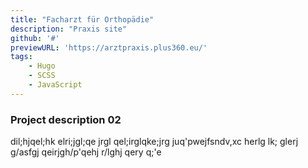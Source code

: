 ```yaml
---
title: "Facharzt für Orthopädie"
description: "Praxis site"
github: '#'
previewURL: 'https://arztpraxis.plus360.eu/'
tags: 
    - Hugo
    - SCSS
    - JavaScript
---
```


### Project description 02

dil;hjqel;hk elri;jgl;qe jrgl qel;irglqke;jrg juq'pwejfsndv,xc herlg lk; glerj g/asfgj qeirjgh/p'qehj r/lghj qery q;'e
